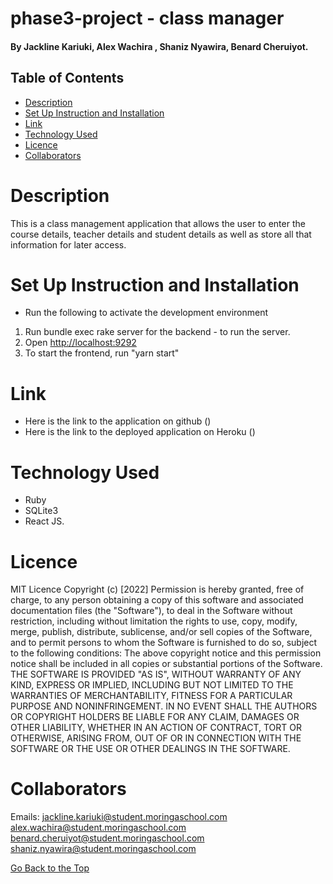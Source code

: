 # phase3-project - class manager

#### By Jackline Kariuki, Alex Wachira , Shaniz Nyawira, Benard Cheruiyot.

## Table of Contents
* [Description](#description)
* [Set Up Instruction and Installation](#set-up-instruction-and-installation)
* [Link](#link)
* [Technology Used](#technology-used)
* [Licence](#licence)
* [Collaborators ](#collaborators)

# Description
This is a class management application that allows the user to enter the course details, teacher details and student details as well as store all that information for later access.

# Set Up Instruction and Installation
* Run the following to activate the development environment 
1. Run bundle exec rake server for the backend  - to run the server.
2. Open [http://localhost:9292](http://localhost:9292)
3. To start the frontend, run  "yarn start"

# Link
* Here is the link to the application on github ()
* Here is the link to the deployed application on Heroku ()

# Technology Used
* Ruby
* SQLite3
* React JS.

# Licence
MIT Licence
Copyright (c) [2022] 
Permission is hereby granted, free of charge, to any person obtaining a copy
of this software and associated documentation files (the "Software"), to deal
in the Software without restriction, including without limitation the rights
to use, copy, modify, merge, publish, distribute, sublicense, and/or sell
copies of the Software, and to permit persons to whom the Software is
furnished to do so, subject to the following conditions:
The above copyright notice and this permission notice shall be included in all
copies or substantial portions of the Software.
THE SOFTWARE IS PROVIDED "AS IS", WITHOUT WARRANTY OF ANY KIND, EXPRESS OR
IMPLIED, INCLUDING BUT NOT LIMITED TO THE WARRANTIES OF MERCHANTABILITY,
FITNESS FOR A PARTICULAR PURPOSE AND NONINFRINGEMENT. IN NO EVENT SHALL THE
AUTHORS OR COPYRIGHT HOLDERS BE LIABLE FOR ANY CLAIM, DAMAGES OR OTHER
LIABILITY, WHETHER IN AN ACTION OF CONTRACT, TORT OR OTHERWISE, ARISING FROM,
OUT OF OR IN CONNECTION WITH THE SOFTWARE OR THE USE OR OTHER DEALINGS IN THE
SOFTWARE.

# Collaborators
Emails:
<jackline.kariuki@student.moringaschool.com>
<alex.wachira@student.moringaschool.com>
<benard.cheruiyot@student.moringaschool.com>
<shaniz.nyawira@student.moringaschool.com>

[Go Back to the Top](#phase3-project-class-manager)


